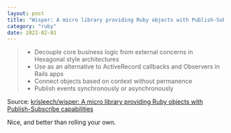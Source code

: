 ```yaml
---
layout: post
title: "Wisper: A micro library providing Ruby objects with Publish-Subscribe capabilities"
category: "ruby"
date: 2022-02-01
---
```


> - Decouple core business logic from external concerns in Hexagonal style architectures
> - Use as an alternative to ActiveRecord callbacks and Observers in Rails apps
> - Connect objects based on context without permanence
> - Publish events synchronously or asynchronously

Source: [krisleech/wisper: A micro library providing Ruby objects with Publish-Subscribe capabilities](https://github.com/krisleech/wisper)

Nice, and better than rolling your own.
